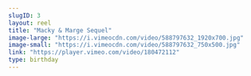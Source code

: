```yaml
---
slugID: 3 
layout: reel
title: "Macky & Marge Sequel"
image-large: "https://i.vimeocdn.com/video/588797632_1920x700.jpg"
image-small: "https://i.vimeocdn.com/video/588797632_750x500.jpg"
link: "https://player.vimeo.com/video/180472112"
type: birthday 
---
```

